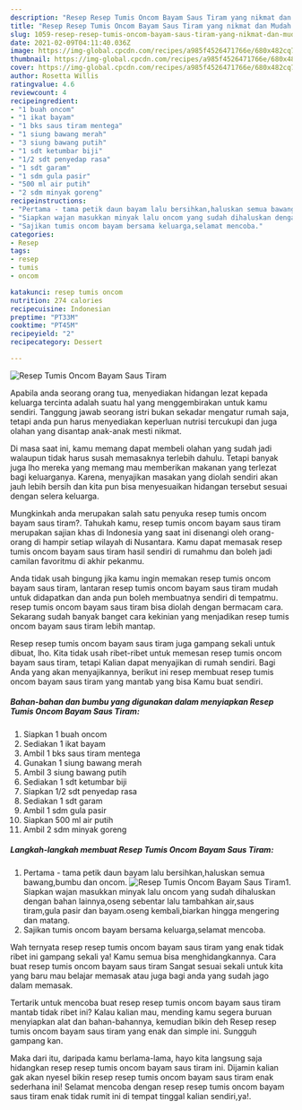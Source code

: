 ```yaml
---
description: "Resep Resep Tumis Oncom Bayam Saus Tiram yang nikmat dan Mudah Dibuat"
title: "Resep Resep Tumis Oncom Bayam Saus Tiram yang nikmat dan Mudah Dibuat"
slug: 1059-resep-resep-tumis-oncom-bayam-saus-tiram-yang-nikmat-dan-mudah-dibuat
date: 2021-02-09T04:11:40.036Z
image: https://img-global.cpcdn.com/recipes/a985f4526471766e/680x482cq70/resep-tumis-oncom-bayam-saus-tiram-foto-resep-utama.jpg
thumbnail: https://img-global.cpcdn.com/recipes/a985f4526471766e/680x482cq70/resep-tumis-oncom-bayam-saus-tiram-foto-resep-utama.jpg
cover: https://img-global.cpcdn.com/recipes/a985f4526471766e/680x482cq70/resep-tumis-oncom-bayam-saus-tiram-foto-resep-utama.jpg
author: Rosetta Willis
ratingvalue: 4.6
reviewcount: 4
recipeingredient:
- "1 buah oncom"
- "1 ikat bayam"
- "1 bks saus tiram mentega"
- "1 siung bawang merah"
- "3 siung bawang putih"
- "1 sdt ketumbar biji"
- "1/2 sdt penyedap rasa"
- "1 sdt garam"
- "1 sdm gula pasir"
- "500 ml air putih"
- "2 sdm minyak goreng"
recipeinstructions:
- "Pertama - tama petik daun bayam lalu bersihkan,haluskan semua bawang,bumbu dan oncom."
- "Siapkan wajan masukkan minyak lalu oncom yang sudah dihaluskan dengan bahan lainnya,oseng sebentar lalu tambahkan air,saus tiram,gula pasir dan bayam.oseng kembali,biarkan hingga mengering dan matang."
- "Sajikan tumis oncom bayam bersama keluarga,selamat mencoba."
categories:
- Resep
tags:
- resep
- tumis
- oncom

katakunci: resep tumis oncom 
nutrition: 274 calories
recipecuisine: Indonesian
preptime: "PT33M"
cooktime: "PT45M"
recipeyield: "2"
recipecategory: Dessert

---
```



![Resep Tumis Oncom Bayam Saus Tiram](https://img-global.cpcdn.com/recipes/a985f4526471766e/680x482cq70/resep-tumis-oncom-bayam-saus-tiram-foto-resep-utama.jpg)

Apabila anda seorang orang tua, menyediakan hidangan lezat kepada keluarga tercinta adalah suatu hal yang menggembirakan untuk kamu sendiri. Tanggung jawab seorang istri bukan sekadar mengatur rumah saja, tetapi anda pun harus menyediakan keperluan nutrisi tercukupi dan juga olahan yang disantap anak-anak mesti nikmat.

Di masa  saat ini, kamu memang dapat membeli olahan yang sudah jadi walaupun tidak harus susah memasaknya terlebih dahulu. Tetapi banyak juga lho mereka yang memang mau memberikan makanan yang terlezat bagi keluarganya. Karena, menyajikan masakan yang diolah sendiri akan jauh lebih bersih dan kita pun bisa menyesuaikan hidangan tersebut sesuai dengan selera keluarga. 



Mungkinkah anda merupakan salah satu penyuka resep tumis oncom bayam saus tiram?. Tahukah kamu, resep tumis oncom bayam saus tiram merupakan sajian khas di Indonesia yang saat ini disenangi oleh orang-orang di hampir setiap wilayah di Nusantara. Kamu dapat memasak resep tumis oncom bayam saus tiram hasil sendiri di rumahmu dan boleh jadi camilan favoritmu di akhir pekanmu.

Anda tidak usah bingung jika kamu ingin memakan resep tumis oncom bayam saus tiram, lantaran resep tumis oncom bayam saus tiram mudah untuk didapatkan dan anda pun boleh membuatnya sendiri di tempatmu. resep tumis oncom bayam saus tiram bisa diolah dengan bermacam cara. Sekarang sudah banyak banget cara kekinian yang menjadikan resep tumis oncom bayam saus tiram lebih mantap.

Resep resep tumis oncom bayam saus tiram juga gampang sekali untuk dibuat, lho. Kita tidak usah ribet-ribet untuk memesan resep tumis oncom bayam saus tiram, tetapi Kalian dapat menyajikan di rumah sendiri. Bagi Anda yang akan menyajikannya, berikut ini resep membuat resep tumis oncom bayam saus tiram yang mantab yang bisa Kamu buat sendiri.

<!--inarticleads1-->

##### Bahan-bahan dan bumbu yang digunakan dalam menyiapkan Resep Tumis Oncom Bayam Saus Tiram:

1. Siapkan 1 buah oncom
1. Sediakan 1 ikat bayam
1. Ambil 1 bks saus tiram mentega
1. Gunakan 1 siung bawang merah
1. Ambil 3 siung bawang putih
1. Sediakan 1 sdt ketumbar biji
1. Siapkan 1/2 sdt penyedap rasa
1. Sediakan 1 sdt garam
1. Ambil 1 sdm gula pasir
1. Siapkan 500 ml air putih
1. Ambil 2 sdm minyak goreng




<!--inarticleads2-->

##### Langkah-langkah membuat Resep Tumis Oncom Bayam Saus Tiram:

1. Pertama - tama petik daun bayam lalu bersihkan,haluskan semua bawang,bumbu dan oncom.
<img src="https://img-global.cpcdn.com/steps/1f27ff0e2a31a602/160x128cq70/resep-tumis-oncom-bayam-saus-tiram-langkah-memasak-1-foto.jpg" alt="Resep Tumis Oncom Bayam Saus Tiram">1. Siapkan wajan masukkan minyak lalu oncom yang sudah dihaluskan dengan bahan lainnya,oseng sebentar lalu tambahkan air,saus tiram,gula pasir dan bayam.oseng kembali,biarkan hingga mengering dan matang.
1. Sajikan tumis oncom bayam bersama keluarga,selamat mencoba.




Wah ternyata resep resep tumis oncom bayam saus tiram yang enak tidak ribet ini gampang sekali ya! Kamu semua bisa menghidangkannya. Cara buat resep tumis oncom bayam saus tiram Sangat sesuai sekali untuk kita yang baru mau belajar memasak atau juga bagi anda yang sudah jago dalam memasak.

Tertarik untuk mencoba buat resep resep tumis oncom bayam saus tiram mantab tidak ribet ini? Kalau kalian mau, mending kamu segera buruan menyiapkan alat dan bahan-bahannya, kemudian bikin deh Resep resep tumis oncom bayam saus tiram yang enak dan simple ini. Sungguh gampang kan. 

Maka dari itu, daripada kamu berlama-lama, hayo kita langsung saja hidangkan resep resep tumis oncom bayam saus tiram ini. Dijamin kalian gak akan nyesel bikin resep resep tumis oncom bayam saus tiram enak sederhana ini! Selamat mencoba dengan resep resep tumis oncom bayam saus tiram enak tidak rumit ini di tempat tinggal kalian sendiri,ya!.

